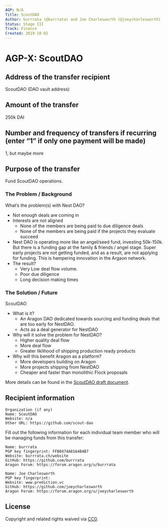 ```yaml
---
AGP: N/A
Title: ScoutDAO
Author: burrrata (@burrrata) and Joe Charlesworth (@joeycharlesworth)
Status: Stage III
Track: Finance
Created: 2019-10-02
---
```


# AGP-X: ScoutDAO

## Address of the transfer recipient

ScoutDAO (DAO vault address)

## Amount of the transfer

250k DAI

## Number and frequency of transfers if recurring (enter “1” if only one payment will be made)

1, but maybe more

## Purpose of the transfer

Fund ScoutDAO operations.

### The Problem / Background

What’s the problem(s) with Nest DAO? 
- Not enough deals are coming in
- Interests are not aligned
  - None of the members are being paid to due diligence deals
  - None of the members are being paid if the projects they evaluate succeed 
- Nest DAO is operating more like an angel/seed fund, investing 50k-150k. But there is a funding gap at the family & friends / angel stage. Super early projects are not getting funded, and as a result, are not applying for funding. This is hampering innovation in the Argaon network.
- The result? 
  - Very Low deal flow volume.
  - Poor due diligence 
  - Long decision making times  

### The Solution / Future
 
ScoutDAO 
- What is it? 
  - An Aragon DAO dedicated towards sourcing and funding deals that are too early for NestDAO.
  - Acts as a deal generator for NestDAO
- Why will it solve the problem for NestDAO? 
  - Higher quality deal flow
  - More deal flow
  - Greater liklihood of shipping production ready products
- Why will this benefit Aragon as a platform?
  - More developers building on Aragon
  - More projects shipping from NestDAO 
  - Cheaper and faster than monolithic Flock proposals

More details can be found in the [ScoutDAO draft document](https://github.com/scout-dao/dao/blob/master/scoutdao-draft.md).

## Recipient information

```
Organization (if any)  
Name: ScoutDAO
Website: n/a
Other URL: https://github.com/scout-dao 
```

Fill out the following information for each individual team member who will be managing funds from this transfer:

```
Name: burrrata
PGP key fingerprint: FFB0474A8164B4B7 
Website: burrrata.ch/website
GitHub: https://github.com/burrrata
Aragon Forum: https://forum.aragon.org/u/burrrata
```

```
Name: Joe Charlesworth
PGP key fingerprint:  
Website: www.prediction.vc
GitHub: https://github.com/joeycharlesworth
Aragon Forum: https://forum.aragon.org/u/joeycharlesworth
```

## License
Copyright and related rights waived via [CC0](https://creativecommons.org/publicdomain/zero/1.0/).
